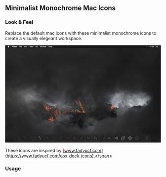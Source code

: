 ## Minimalist Monochrome Mac Icons

### Look & Feel
Replace the default mac icons with these minimalist monochrome icons to create a visually elegeant workspace.

<p align="center">
<img alt="Minimalist Monochrome Mac Icons" src="images/Desktop.png"/>
</p>


These icons are inspired by <span style="color:red">[www.fadyucf.com](https://www.fadyucf.com/osx-dock-icons).</span>

### Usage
